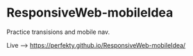 # ResponsiveWeb-mobileIdea
Practice transisions and mobile nav.

Live --> https://perfekty.github.io/ResponsiveWeb-mobileIdea/
